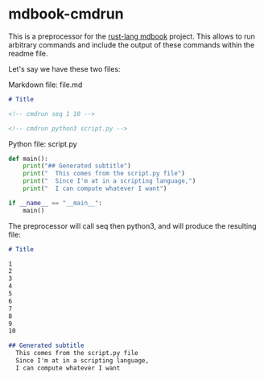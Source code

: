 # mdbook-cmdrun

This is a preprocessor for the [rust-lang mdbook](https://github.com/rust-lang/mdBook) project. This allows to run arbitrary commands and include the output of these commands within the readme file.

Let's say we have these two files:

Markdown file: file.md
```markdown
# Title

<!-- cmdrun seq 1 10 -->

<!-- cmdrun python3 script.py -->

```

Python file: script.py
```python
def main():
	print("## Generated subtitle")
	print("  This comes from the script.py file")
	print("  Since I'm at in a scripting language,")
	print("  I can compute whatever I want")

if __name__ == "__main__":
	main()

```

The preprocessor will call seq then python3, and will produce the resulting file:

```markdown
# Title

1
2
3
4
5
6
7
8
9
10

## Generated subtitle
  This comes from the script.py file
  Since I'm at in a scripting language,
  I can compute whatever I want


```

